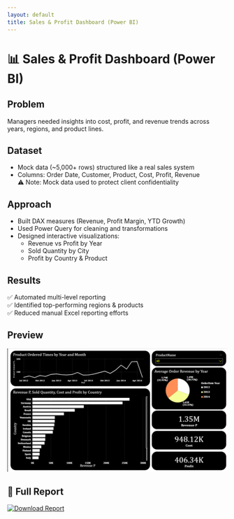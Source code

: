 ```yaml
---
layout: default
title: Sales & Profit Dashboard (Power BI)
---
```


# 📊 Sales & Profit Dashboard (Power BI)

## Problem
Managers needed insights into cost, profit, and revenue trends across years, regions, and product lines.

## Dataset
- Mock data (~5,000+ rows) structured like a real sales system  
- Columns: Order Date, Customer, Product, Cost, Profit, Revenue  
⚠️ Note: Mock data used to protect client confidentiality

## Approach
- Built DAX measures (Revenue, Profit Margin, YTD Growth)  
- Used Power Query for cleaning and transformations  
- Designed interactive visualizations:  
  - Revenue vs Profit by Year  
  - Sold Quantity by City  
  - Profit by Country & Product  

## Results
✅ Automated multi-level reporting  
✅ Identified top-performing regions & products  
✅ Reduced manual Excel reporting efforts  

## Preview
![Overview](Overview.png)

## 📄 Full Report
[![Download Report](https://img.shields.io/badge/PDF-View%20Report-red?logo=adobeacrobatreader)](Report.pdf)


